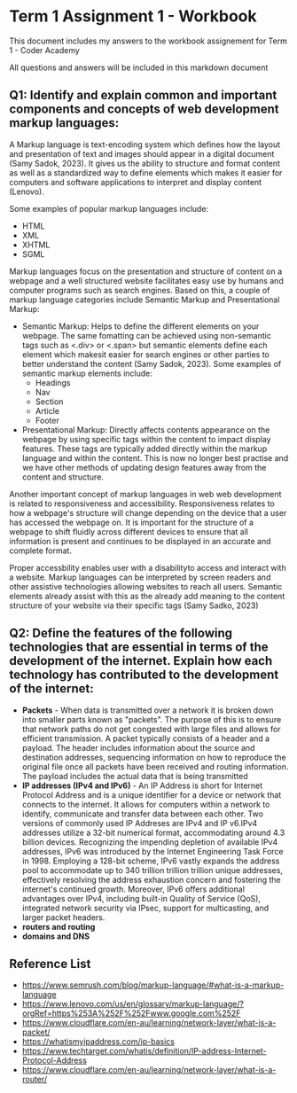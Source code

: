 # Term 1 Assignment 1 - Workbook

This document includes my answers to the workbook assignement for Term 1 - Coder Academy

All questions and answers will be included in this markdown document

## Q1: **Identify** and **explain** common and important components and concepts of web development markup languages:

A Markup language is text-encoding system which defines how the layout and presentation of text and images should appear in a digital document (Samy Sadok, 2023). It gives us the ability to structure and format content as well as a standardized way to define elements which makes it easier for computers and software applications to interpret and display content (Lenovo). 

Some examples of popular markup languages include:
- HTML
- XML
- XHTML
- SGML

Markup languages focus on the presentation and structure of content on a webpage and a well structured website facilitates easy use by humans and computer programs such as search engines. Based on this, a couple of markup language categories include Semantic Markup and Presentational Markup:

- Semantic Markup: Helps to define the different elements on your webpage. The same fomatting can be achieved using non-semantic tags such as <.div> or <.span> but semantic elements define each element which makesit easier for search engines or other parties to better understand the content (Samy Sadok, 2023). Some examples of semantic markup elements include:
    - Headings
    - Nav
    - Section
    - Article
    - Footer
- Presentational Markup: Directly affects contents appearance on the webpage by using specific tags within the content to impact display features. These tags are typically added directly within the markup language and within the content. This is now no longer best practise and we have other methods of updating design features away from the content and structure. 

Another important concept of markup languages in web web development is related to responsiveness and accessibility. Responsiveness relates to how a webpage's structure will change depending on the device that a user has accessed the webpage on. It is important for the structure of a webpage to shift fluidly across different devices to ensure that all information is present and continues to be displayed in an accurate and complete format. 

Proper accessbility enables user with a disabilityto access and interact with a website. Markup languages can be interpreted by screen readers and other assistive technologies allowing websites to reach all users. Semantic elements already assist with this as the already add meaning to the content structure of your website via their specific tags (Samy Sadko, 2023)

## Q2: Define the features of the following technologies that are essential in terms of the development of the internet. Explain how each technology has contributed to the development of the internet:
 - **Packets** - When data is transmitted over a network it is broken down into smaller parts known as "packets". The purpose of this is to ensure that network paths do not get congested with large files and allows for efficient transmission. A packet typically consists of a header and a payload. The header includes information about the source and destination addresses, sequencing information on how to reproduce the original file once all packets have been received and routing information. The payload includes the actual data that is being transmitted
 - **IP addresses (IPv4 and IPv6)** - An IP Address is short for Internet Protocol Address and is a unique identifier for a device or network that connects to the internet. It allows for computers within a network to identify, communicate and transfer data between each other. Two versions of commonly used IP Addreses are IPv4 and IP v6.IPv4 addresses utilize a 32-bit numerical format, accommodating around 4.3 billion devices. Recognizing the impending depletion of available IPv4 addresses, IPv6 was introduced by the Internet Engineering Task Force in 1998. Employing a 128-bit scheme, IPv6 vastly expands the address pool to accommodate up to 340 trillion trillion trillion unique addresses, effectively resolving the address exhaustion concern and fostering the internet's continued growth. Moreover, IPv6 offers additional advantages over IPv4, including built-in Quality of Service (QoS), integrated network security via IPsec, support for multicasting, and larger packet headers.
 - **routers and routing**
 - **domains and DNS**
















## Reference List

- https://www.semrush.com/blog/markup-language/#what-is-a-markup-language 
- https://www.lenovo.com/us/en/glossary/markup-language/?orgRef=https%253A%252F%252Fwww.google.com%252F
- https://www.cloudflare.com/en-au/learning/network-layer/what-is-a-packet/
- https://whatismyipaddress.com/ip-basics
- https://www.techtarget.com/whatis/definition/IP-address-Internet-Protocol-Address
- https://www.cloudflare.com/en-au/learning/network-layer/what-is-a-router/


